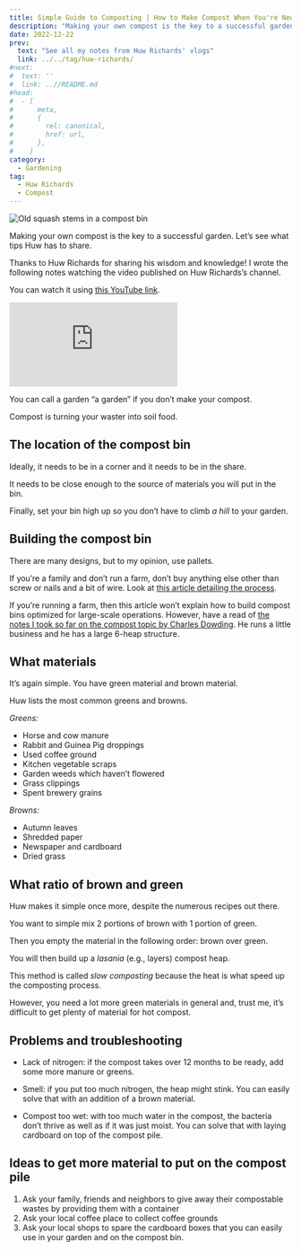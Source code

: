 ```yaml
---
title: Simple Guide to Composting | How to Make Compost When You're New to Composting, by Huw Richards
description: "Making your own compost is the key to a successful garden. Let's see what tips Huw has to share."
date: 2022-12-22
prev:
  text: "See all my notes from Huw Richards' vlogs"
  link: ../../tag/huw-richards/
#next:
#  text: ''
#  link: ..//README.md
#head:
#  - [
#      meta,
#      {
#        rel: canonical,
#        href: url,
#      },
#    ]
category:
  - Gardening
tag:
  - Huw Richards
  - Compost
---
```


![Old squash stems in a compost bin](/images/2022-12-22-old-squash-stems-in-a-compost-bin.jpg 'Credits: image taken from Huw Richards’s vlog')

Making your own compost is the key to a successful garden. Let’s see what tips Huw has to share.

Thanks to Huw Richards for sharing his wisdom and knowledge!
I wrote the following notes watching the video published on Huw Richards’s channel.

<!-- more -->

You can watch it using [this YouTube link](https://www.youtube.com/watch?v=kt6mIoKK6wE).

<!-- markdownlint-disable MD033 -->
<p class="newsletter-wrapper"><iframe class="newsletter-embed" src="https://thetooltip.substack.com/embed" frameborder="0" scrolling="no"></iframe></p>

You can call a garden “a garden” if you don’t make your compost.

Compost is turning your waster into soil food.

## The location of the compost bin

Ideally, it needs to be in a corner and it needs to be in the share.

It needs to be close enough to the source of materials you will put in the bin.

Finally, set your bin high up so you don’t have to climb _a hill_ to your garden.

## Building the compost bin

There are many designs, but to my opinion, use pallets.

If you’re a family and don’t run a farm, don’t buy anything else other than screw or nails and a bit of wire. Look at [this article detailing the process](../2022-12-14-how-to-make-a-compost-bin-the-easy-way-from-pallets-feat-jack-monroe-huw-richards/README.md).

If you’re running a farm, then this article won’t explain how to build compost bins optimized for large-scale operations. However, have a read of [the notes I took so far on the compost topic by Charles Dowding](../../tag/charles-dowding/). He runs a little business and he has a large 6-heap structure.

## What materials

It’s again simple. You have green material and brown material.

Huw lists the most common greens and browns.

_Greens:_

- Horse and cow manure
- Rabbit and Guinea Pig droppings
- Used coffee ground
- Kitchen vegetable scraps
- Garden weeds which haven’t flowered
- Grass clippings
- Spent brewery grains

_Browns:_

- Autumn leaves
- Shredded paper
- Newspaper and cardboard
- Dried grass

## What ratio of brown and green

Huw makes it simple once more, despite the numerous recipes out there.

You want to simple mix 2 portions of brown with 1 portion of green.

Then you empty the material in the following order: brown over green.

You will then build up a _lasania_ (e.g., layers) compost heap.

This method is called _slow composting_ because the heat is what speed up the composting process.

However, you need a lot more green materials in general and, trust me, it’s difficult to get plenty of material for hot compost.

## Problems and troubleshooting

- Lack of nitrogen: if the compost takes over 12 months to be ready, add some more manure or greens.

- Smell: if you put too much nitrogen, the heap might stink. You can easily solve that with an addition of a brown material.

- Compost too wet: with too much water in the compost, the bacteria don’t thrive as well as if it was just moist. You can solve that with laying cardboard on top of the compost pile.

## Ideas to get more material to put on the compost pile

1. Ask your family, friends and neighbors to give away their compostable wastes by providing them with a container
2. Ask your local coffee place to collect coffee grounds
3. Ask your local shops to spare the cardboard boxes that you can easily use in your garden and on the compost bin.
